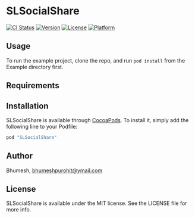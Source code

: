 # SLSocialShare

[![CI Status](http://img.shields.io/travis/Bhumesh/SLSocialShare.svg?style=flat)](https://travis-ci.org/Bhumesh/SLSocialShare)
[![Version](https://img.shields.io/cocoapods/v/SLSocialShare.svg?style=flat)](http://cocoapods.org/pods/SLSocialShare)
[![License](https://img.shields.io/cocoapods/l/SLSocialShare.svg?style=flat)](http://cocoapods.org/pods/SLSocialShare)
[![Platform](https://img.shields.io/cocoapods/p/SLSocialShare.svg?style=flat)](http://cocoapods.org/pods/SLSocialShare)

## Usage

To run the example project, clone the repo, and run `pod install` from the Example directory first.

## Requirements

## Installation

SLSocialShare is available through [CocoaPods](http://cocoapods.org). To install
it, simply add the following line to your Podfile:

```ruby
pod "SLSocialShare"
```

## Author

Bhumesh, bhumeshpurohit@ymail.com

## License

SLSocialShare is available under the MIT license. See the LICENSE file for more info.
